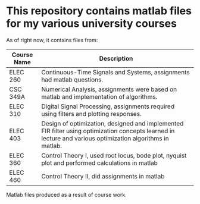 # This repository contains matlab files for my various university courses
As of right now, it contains files from:

Course Name  | Description 
------------ | -------------
ELEC 260 | Continuous-Time Signals and Systems, assignments had matlab questions.
CSC 349A | Numerical Analysis, assignments were based on matlab and implementation of algorithms.
ELEC 310 | Digital Signal Processing, assignments required using filters and plotting responses.
ELEC 403 | Design of optimization, designed and implemented FIR filter using optimization concepts learned in lecture and various optimization algorithms in matlab.
ELEC 360 | Control Theory I, used root locus, bode plot, nyquist plot and performed calculations in matlab 
ELEC 460 | Control Theory II, did assignments in matlab

Matlab files produced as a result of course work.
